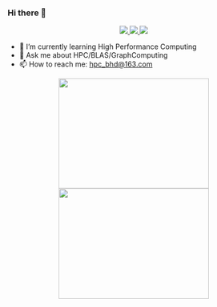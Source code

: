 ### Hi there 👋

<div align="center">
    <a href="https://www.zhihu.com/people/hpc_bhd">
        <img src="https://img.shields.io/static/v1?label=zhihu&message=hpc_bhd&color=blue" />
    </a>
    <a href="https://blog.csdn.net/qq_29117927">
        <img src="https://img.shields.io/static/v1?label=CSDN&message=hpc_bhd&color=blue" />
    </a>
    <a href="https://bhd.qhu-hdacp.cn/">
        <img src="https://img.shields.io/static/v1?label=HomePage&message=hpc_bhd&color=blue" />
    </a>
</div>

<!--
**nulidangxueshen/nulidangxueshen** is a ✨ _special_ ✨ repository because its `README.md` (this file) appears on your GitHub profile.
Here are some ideas to get you started:
-->

- 🌱 I’m currently learning High Performance Computing
- 💬 Ask me about HPC/BLAS/GraphComputing
- 📫 How to reach me: hpc_bhd@163.com

<!-- <div align="center">
  <img height="180px" width="340px" src="https://github-readme-stats.vercel.app/api?username=nulidangxueshen&show_icons=true&&theme=radical&include_all_commits=true" />
  <img height="180px" width="300px" src="https://github-readme-stats.vercel.app/api/top-langs/?username=nulidangxueshen&layout=compact&theme=radical" />
</div> -->

<div align="center">
    <img height="220px" width="300px" src="https://stats.justsong.cn/api/github?username=nulidangxueshen&theme=dark" />
<!--     <img height="220px" width="300px" src="https://stats.justsong.cn/api/csdn?id=qq_29117927&theme=dark"> -->
</div>

<div align="center">
<!--     <img height="220px" width="300px" src="https://stats.justsong.cn/api/zhihu?username=hpc_bhd&theme=dark" /> -->
    <img height="220px" width="300px" src="https://stats.justsong.cn/api/nowcoder?id=4074620&theme=dark" />
</div>

<!-- <div align="center">
    <img width="640px" src="https://activity-graph.herokuapp.com/graph?username=nulidangxueshen&theme=xcode" />
</div> -->

